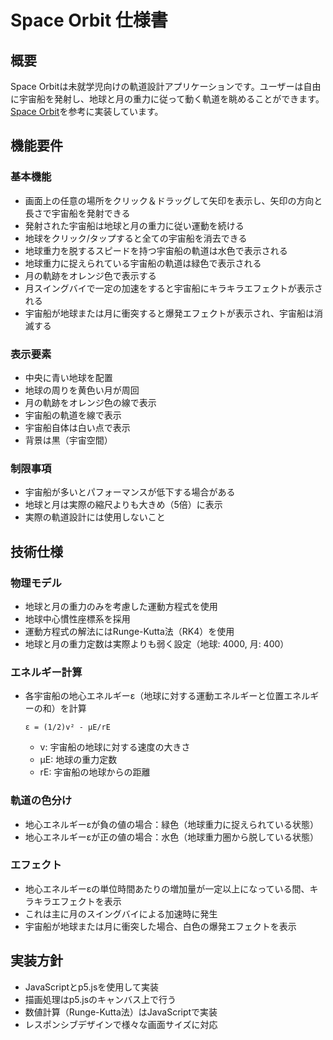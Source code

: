 # Space Orbit 仕様書

## 概要
Space Orbitは未就学児向けの軌道設計アプリケーションです。ユーザーは自由に宇宙船を発射し、地球と月の重力に従って動く軌道を眺めることができます。[Space Orbit](https://zenn.dev/ta168/articles/space-orbit_app)を参考に実装しています。

## 機能要件

### 基本機能
- 画面上の任意の場所をクリック＆ドラッグして矢印を表示し、矢印の方向と長さで宇宙船を発射できる
- 発射された宇宙船は地球と月の重力に従い運動を続ける
- 地球をクリック/タップすると全ての宇宙船を消去できる
- 地球重力を脱するスピードを持つ宇宙船の軌道は水色で表示される
- 地球重力に捉えられている宇宙船の軌道は緑色で表示される
- 月の軌跡をオレンジ色で表示する
- 月スイングバイで一定の加速をすると宇宙船にキラキラエフェクトが表示される
- 宇宙船が地球または月に衝突すると爆発エフェクトが表示され、宇宙船は消滅する

### 表示要素
- 中央に青い地球を配置
- 地球の周りを黄色い月が周回
- 月の軌跡をオレンジ色の線で表示
- 宇宙船の軌道を線で表示
- 宇宙船自体は白い点で表示
- 背景は黒（宇宙空間）

### 制限事項
- 宇宙船が多いとパフォーマンスが低下する場合がある
- 地球と月は実際の縮尺よりも大きめ（5倍）に表示
- 実際の軌道設計には使用しないこと

## 技術仕様

### 物理モデル
- 地球と月の重力のみを考慮した運動方程式を使用
- 地球中心慣性座標系を採用
- 運動方程式の解法にはRunge-Kutta法（RK4）を使用
- 地球と月の重力定数は実際よりも弱く設定（地球: 4000, 月: 400）

### エネルギー計算
- 各宇宙船の地心エネルギーε（地球に対する運動エネルギーと位置エネルギーの和）を計算
  ```
  ε = (1/2)v² - μE/rE
  ```
  - v: 宇宙船の地球に対する速度の大きさ
  - μE: 地球の重力定数
  - rE: 宇宙船の地球からの距離

### 軌道の色分け
- 地心エネルギーεが負の値の場合：緑色（地球重力に捉えられている状態）
- 地心エネルギーεが正の値の場合：水色（地球重力圏から脱している状態）

### エフェクト
- 地心エネルギーεの単位時間あたりの増加量が一定以上になっている間、キラキラエフェクトを表示
- これは主に月のスイングバイによる加速時に発生
- 宇宙船が地球または月に衝突した場合、白色の爆発エフェクトを表示

## 実装方針
- JavaScriptとp5.jsを使用して実装
- 描画処理はp5.jsのキャンバス上で行う
- 数値計算（Runge-Kutta法）はJavaScriptで実装
- レスポンシブデザインで様々な画面サイズに対応

